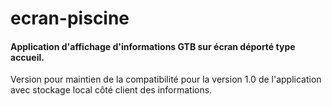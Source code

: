 # ecran-piscine

#### Application d'affichage d'informations GTB sur écran déporté type accueil.

Version pour maintien de la compatibilité pour la version 1.0 de l'application avec stockage local côté client des informations.
